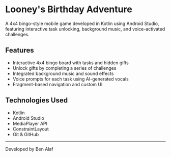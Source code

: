 # Looney's Birthday Adventure

A 4x4 bingo-style mobile game developed in Kotlin using Android Studio, featuring interactive task unlocking, background music, and voice-activated challenges.

## Features
- Interactive 4x4 bingo board with tasks and hidden gifts
- Unlock gifts by completing a series of challenges
- Integrated background music and sound effects
- Voice prompts for each task using AI-generated vocals
- Fragment-based navigation and custom UI

## Technologies Used
- Kotlin
- Android Studio
- MediaPlayer API
- ConstraintLayout
- Git & GitHub

---

Developed by Ben Alaf
